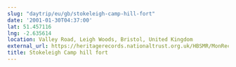 ```yaml
---
slug: "daytrip/eu/gb/stokeleigh-camp-hill-fort"
date: '2001-01-30T04:37:00'
lat: 51.457116
lng: -2.635614
location: Valley Road, Leigh Woods, Bristol, United Kingdom
external_url: https://heritagerecords.nationaltrust.org.uk/HBSMR/MonRecord.aspx?uid=MNA139627
title: Stokeleigh Camp hill fort
---
```



